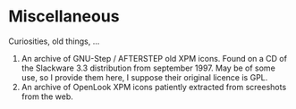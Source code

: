 # Miscellaneous
Curiosities, old things, ...
1) An archive of GNU-Step / AFTERSTEP old XPM icons. Found on a CD of the Slackware 3.3 distribution from september 1997. May be of some use, so I provide them here, I suppose their original licence is GPL.
2) An archive of OpenLook XPM icons patiently extracted from screeshots from the web.
